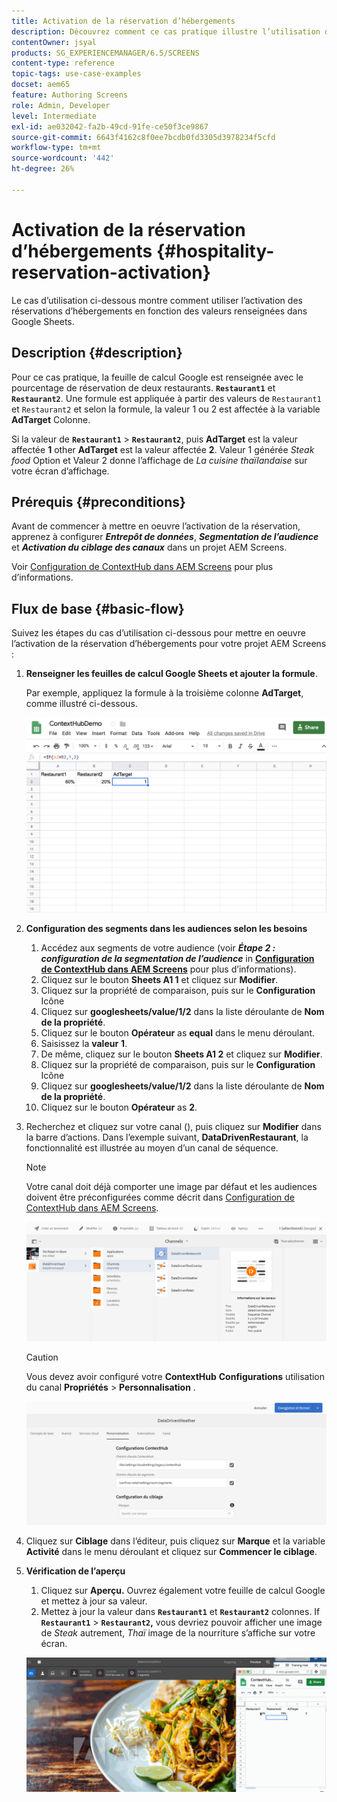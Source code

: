 ```yaml
---
title: Activation de la réservation d’hébergements
description: Découvrez comment ce cas pratique illustre l’utilisation de l’activation des réservations d’hébergements en fonction des valeurs renseignées dans les feuilles de calcul Google Sheets.
contentOwner: jsyal
products: SG_EXPERIENCEMANAGER/6.5/SCREENS
content-type: reference
topic-tags: use-case-examples
docset: aem65
feature: Authoring Screens
role: Admin, Developer
level: Intermediate
exl-id: ae032042-fa2b-49cd-91fe-ce50f3ce9867
source-git-commit: 6643f4162c8f0ee7bcdb0fd3305d3978234f5cfd
workflow-type: tm+mt
source-wordcount: '442'
ht-degree: 26%

---
```


# Activation de la réservation d’hébergements {#hospitality-reservation-activation}

Le cas d’utilisation ci-dessous montre comment utiliser l’activation des réservations d’hébergements en fonction des valeurs renseignées dans Google Sheets.

## Description {#description}

Pour ce cas pratique, la feuille de calcul Google est renseignée avec le pourcentage de réservation de deux restaurants. **`Restaurant1`** et **`Restaurant2`**. Une formule est appliquée à partir des valeurs de `Restaurant1` et `Restaurant2` et selon la formule, la valeur 1 ou 2 est affectée à la variable **AdTarget** Colonne.

Si la valeur de **`Restaurant1`** > **`Restaurant2`**, puis **AdTarget** est la valeur affectée **1** other **AdTarget** est la valeur affectée **2**. Valeur 1 générée *Steak food* Option et Valeur 2 donne l’affichage de *La cuisine thaïlandaise* sur votre écran d’affichage.

## Prérequis {#preconditions}

Avant de commencer à mettre en oeuvre l’activation de la réservation, apprenez à configurer ***Entrepôt de données***, ***Segmentation de l’audience*** et ***Activation du ciblage des canaux*** dans un projet AEM Screens.

Voir [Configuration de ContextHub dans AEM Screens](configuring-context-hub.md) pour plus d’informations.

## Flux de base {#basic-flow}

Suivez les étapes du cas d’utilisation ci-dessous pour mettre en oeuvre l’activation de la réservation d’hébergements pour votre projet AEM Screens :

1. **Renseigner les feuilles de calcul Google Sheets et ajouter la formule**.

   Par exemple, appliquez la formule à la troisième colonne **AdTarget**, comme illustré ci-dessous.

   ![screen_shot_2019-04-29at94132am](assets/screen_shot_2019-04-29at94132am.png)

1. **Configuration des segments dans les audiences selon les besoins**

   1. Accédez aux segments de votre audience (voir ***Étape 2 : configuration de la segmentation de l’audience*** in **[Configuration de ContextHub dans AEM Screens](configuring-context-hub.md)** pour plus d’informations).
   1. Cliquez sur le bouton **Sheets A1 1** et cliquez sur **Modifier**.
   1. Cliquez sur la propriété de comparaison, puis sur le **Configuration** Icône
   1. Cliquez sur **googlesheets/value/1/2** dans la liste déroulante de **Nom de la propriété**.
   1. Cliquez sur le bouton **Opérateur** as **equal** dans le menu déroulant.
   1. Saisissez la **valeur** **1**.
   1. De même, cliquez sur le bouton **Sheets A1 2** et cliquez sur **Modifier**.
   1. Cliquez sur la propriété de comparaison, puis sur le **Configuration** Icône
   1. Cliquez sur **googlesheets/value/1/2** dans la liste déroulante de **Nom de la propriété**.
   1. Cliquez sur le bouton **Opérateur** as **2**.

1. Recherchez et cliquez sur votre canal (), puis cliquez sur **Modifier** dans la barre d’actions. Dans l’exemple suivant, **DataDrivenRestaurant**, la fonctionnalité est illustrée au moyen d’un canal de séquence.

   >[!NOTE]
   >
   >Votre canal doit déjà comporter une image par défaut et les audiences doivent être préconfigurées comme décrit dans [Configuration de ContextHub dans AEM Screens](configuring-context-hub.md).

   ![screen_shot_2019-05-08at14652pm](assets/screen_shot_2019-05-08at14652pm.png)

   >[!CAUTION]
   >
   >Vous devez avoir configuré votre **ContextHub** **Configurations** utilisation du canal **Propriétés** > **Personnalisation** .

   ![screen_shot_2019-05-08at114106am](assets/screen_shot_2019-05-08at114106am.png)

1. Cliquez sur **Ciblage** dans l’éditeur, puis cliquez sur **Marque** et la variable **Activité** dans le menu déroulant et cliquez sur **Commencer le ciblage**.
1. **Vérification de l’aperçu**

   1. Cliquez sur **Aperçu.** Ouvrez également votre feuille de calcul Google et mettez à jour sa valeur.
   1. Mettez à jour la valeur dans **`Restaurant1`** et **`Restaurant2`** colonnes. If **`Restaurant1`** > **`Restaurant2`,** vous devriez pouvoir afficher une image de *Steak* autrement, *Thaï* image de la nourriture s’affiche sur votre écran.

   ![result5](assets/result5.gif)

